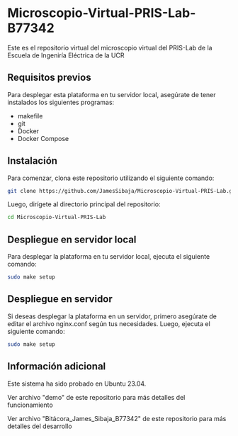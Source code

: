 # Microscopio-Virtual-PRIS-Lab-B77342
Este es el repositorio virtual del microscopio virtual del PRIS-Lab de la Escuela de Ingeniría Eléctrica de la UCR

## Requisitos previos

Para desplegar esta plataforma en tu servidor local, asegúrate de tener instalados los siguientes programas:

- makefile
- git
- Docker
- Docker Compose

## Instalación

Para comenzar, clona este repositorio utilizando el siguiente comando:

```bash
git clone https://github.com/JamesSibaja/Microscopio-Virtual-PRIS-Lab.git
```

Luego, dirígete al directorio principal del repositorio:

```bash
cd Microscopio-Virtual-PRIS-Lab
```

## Despliegue en servidor local

Para desplegar la plataforma en tu servidor local, ejecuta el siguiente comando:

```bash
sudo make setup
```

## Despliegue en servidor

Si deseas desplegar la plataforma en un servidor, primero asegúrate de editar el archivo nginx.conf según tus necesidades. Luego, ejecuta el siguiente comando:

```bash
sudo make setup
```

## Información adicional

Este sistema ha sido probado en Ubuntu 23.04.

Ver archivo "demo" de este repositorio para más detalles del funcionamiento

Ver archivo "Bitácora_James_Sibaja_B77342" de este repositorio para más detalles del desarrollo
